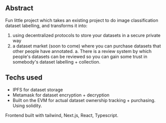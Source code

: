 ## Abstract

Fun little project which takes an existing project to do image classification dataset labelling, and transforms it into:

1. using decentralized protocols to store your datasets in a secure private way
2. a dataset market (soon to come) where you can purchase datasets that other people have annotated.
   a. There is a review system by which people's datasets can be reviewed so you can gain some trust in somebody's dataset labelling + collection.

## Techs used

- IPFS for dataset storage
- Metamask for dataset encryption + decryption
- Built on the EVM for actual dataset ownership tracking + purchasing. Using solidity.

Frontend built with tailwind, Next.js, React, Typescript.

